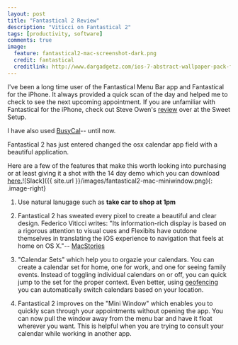 ```yaml
---
layout: post
title: "Fantastical 2 Review"
description: "Viticci on Fantastical 2"
tags: [productivity, software]
comments: true
image:
  feature: fantastical2-mac-screenshot-dark.png
  credit: fantastical
  creditlink: http://www.dargadgetz.com/ios-7-abstract-wallpaper-pack-for-iphone-5-and-ipod-touch-retina/
---
```


I've been a long time user of the Fantastical Menu Bar app and Fantastical for the iPhone.  It always provided a quick scan of the day and helped me to check to see the next upcoming appointment.  If you are unfamiliar with Fantastical for the iPhone, check out Steve Owen's [review](http://thesweetsetup.com/apps/best-calendar-app-iphone/) over at the Sweet Setup. 

I have also used [BusyCal](http://www.busymac.com/busycal/)-- until now.

Fantastical 2 has just entered changed the osx calendar app field with a beautiful application. 

Here are a few of the features that make this worth looking into purchasing or at least giving it a shot with the 14 day demo which you can download [here.](http://flexibits.com/fantastical)![Slack]({{ site.url }}/images/fantastical2-mac-miniwindow.png){: .image-right}
	
1. Use natural lanugage such as **take car to shop at 1pm**
2. Fantastical 2 has sweated every pixel to create a beautiful and clear design. Federico Viticci writes: "Its information-rich display is based on a rigorous attention to visual cues and Flexibits have outdone themselves in translating the iOS experience to navigation that feels at home on OS X."-- [MacStories](http://www.macstories.net/reviews/fantastical-2-for-mac-review-reinvented/) 
3. "Calendar Sets" which help you to orgazie your calendars.  You can create a calendar set for home, one for work, and one for seeing family events.  Instead of toggling individual calendars on or off, you can quick jump to the set for the proper context. Even better, using [geofencing](http://en.wikipedia.org/wiki/Geo-fence) you can automatically switch calendars based on your location.

4. Fantastical 2 improves on the "Mini Window" which enables you to quickly scan through your appointments without opening the app.  You can now pull the window away from the menu bar and have it float wherever you want.  This is helpful when you are trying to consult your calendar while working in another app.


 
